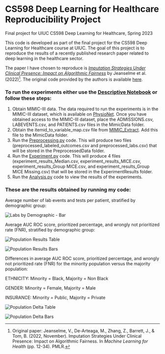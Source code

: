 # CS598 Deep Learning for Healthcare Reproducibility Project
Final project for UIUC CS598 Deep Learning for Healthcare, Spring 2023

This code is developed as part of the final project for the CS598 Deep Learning for Healthcare course at UIUC. The goal of this project is to reproduce the results of a recently published research paper related to deep learning in the healthcare sector.

The paper I have chosen to reproduce is [_Imputation Strategies Under Clinical Presence: Impact on Algorithmic Fairness_](https://proceedings.mlr.press/v193/jeanselme22a/jeanselme22a.pdf) by Jeanselme et al. (2022)[^1]. The original code provided by the authors is available [here](https://github.com/Jeanselme/ClinicalPresenceFairness).

### To run the experiments either use the [Descriptive Notebook](https://github.com/esxtang/CS598DL4HProject/blob/master/Descriptive%20Notebook.ipynb) or follow these steps:
1. Obtain MIMIC-III data. The data required to run the experiments is in the MIMIC-III dataset, which is available on [PhysioNet](https://physionet.org/content/mimiciii/1.4/). Once you have obtained access to the MIMIC-III dataset, place the ADMISSIONS.csv, LABEVENTS.csv, and PATIENTS.csv files in the MimicData folder. 
2. Obtain the itemid_to_variable_map.csv file from [MIMIC_Extract](https://github.com/MLforHealth/MIMIC_Extract/blob/master/resources/itemid_to_variable_map.csv). Add this file to the MimicData folder.
3. Run the [Preprocessing.py](https://github.com/esxtang/CS598DL4HProject/blob/master/Preprocessing.py) code. This will produce two files (preprocessed_labeled_outcomes.csv and preprocessed_labs.csv) that will be stored in the PreprocessedData folder.
4. Run the [Experiment.py](https://github.com/esxtang/CS598DL4HProject/blob/master/Experiment.py) code. This will produce 4 files (experiment_results_Median.csv, experiment_results_MICE.csv, experiment_results_Group MICE.csv, and experiment_results_Group MICE Missing.csv) that will be stored in the ExperimentResults folder.
5. Run the [Analysis.py](https://github.com/esxtang/CS598DL4HProject/blob/master/Analysis.py) code to view the results of the experiments.

### These are the results obtained by running my code:

Average number of lab events and tests per patient, stratified by demographic group:

![Labs by Demographic - Bar](https://user-images.githubusercontent.com/63872692/236654911-3dc937e8-6ae2-4b02-9660-6deff289a8b8.png)

Average AUC ROC score, prioritized percentage, and wrongly not prioritized rate (FNR), stratified by demographic group:

![Population Results Table](https://user-images.githubusercontent.com/63872692/236652580-a5a38a4e-863a-4760-bf00-365af1eca6c8.png)

![Population Results Bars](https://user-images.githubusercontent.com/63872692/236652617-d2edb2bc-569f-40d2-b5c8-2f4678bc1c38.png)

Differences in average AUC ROC score, prioritized percentage, and wrongly not prioritized rate (FNR) for the minority population versus the majority population:

ETHNICITY: Minority = Black, Majority = Non Black

GENDER: Minority = Female, Majority = Male

INSURANCE: Minority = Public, Majority = Private

![Population Delta Table](https://user-images.githubusercontent.com/63872692/236652901-912df800-e8cd-4895-b00a-ecebe487d759.png)

![Population Delta Bars](https://user-images.githubusercontent.com/63872692/236652862-202ce6b5-6803-4402-874b-6ea1d1de91f6.png)


[^1]: Original paper: Jeanselme, V., De-Arteaga, M., Zhang, Z., Barrett, J., & Tom, B. (2022, November). Imputation Strategies Under Clinical Presence: Impact on Algorithmic Fairness. In _Machine Learning for Health_ (pp. 12-34). PMLR.
